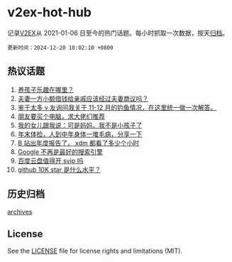 # v2ex-hot-hub

 记录[V2EX](https://www.v2ex.com/)从 2021-01-06 日至今的热门话题。每小时抓取一次数据，按天[归档](archives)。

`更新时间：2024-12-20 18:02:10 +0800`

## 热议话题

1. [养孩子乐趣在哪里？](https://www.v2ex.com/t/1099022)
1. [夫妻一方小额借钱给亲戚应该经过夫妻商议吗？](https://www.v2ex.com/t/1098866)
1. [鉴于太多 v 友询问我关于 11-12 月的钓鱼情况，在这里统一做一次解答。](https://www.v2ex.com/t/1098950)
1. [朋友要买个电脑，求大佬们推荐](https://www.v2ex.com/t/1098934)
1. [我的女儿跟我说：可是妈妈，我不是小孩子了](https://www.v2ex.com/t/1098954)
1. [年末体检，人到中年身体一堆毛病，分享一下](https://www.v2ex.com/t/1098962)
1. [B 站出年度报告了， xdm 都看了多少个小时](https://www.v2ex.com/t/1099050)
1. [Google 不再是最好的搜索引擎](https://www.v2ex.com/t/1098937)
1. [百度云盘值得开 svip 吗](https://www.v2ex.com/t/1098862)
1. [github 10K star 是什么水平？](https://www.v2ex.com/t/1098975)

## 历史归档

[archives](archives)

## License

See the [LICENSE](LICENSE) file for license rights and limitations (MIT).
